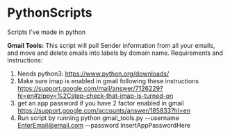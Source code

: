 # PythonScripts
Scripts I've made in python


**Gmail Tools:**
This script will pull Sender information from all your emails, and move and delete emails into labels by domain name. 
Requirements and instructions:
1. Needs python3: https://www.python.org/downloads/
2. Make sure imap is enabled in gmail following these instructions
  https://support.google.com/mail/answer/7126229?hl=en#zippy=%2Cstep-check-that-imap-is-turned-on
3. get an app password if you have 2 factor enabled in gmail
  https://support.google.com/accounts/answer/185833?hl=en
5. Run script by running python gmail_tools.py --username EnterEmail@email.com --password InsertAppPasswordHere 

